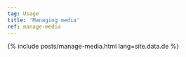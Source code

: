 ```yaml
---
tag: Usage
title: 'Managing media'
ref: manage-media
---
```


{% include posts/manage-media.html lang=site.data.de %}
